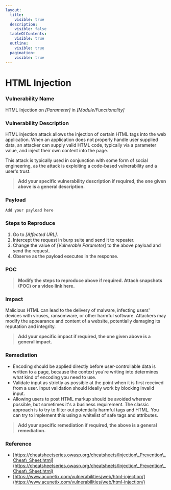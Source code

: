 ```yaml
---
layout:
  title:
    visible: true
  description:
    visible: false
  tableOfContents:
    visible: true
  outline:
    visible: true
  pagination:
    visible: true
---
```


# **HTML Injection**

### **Vulnerability Name**

HTML Injection on _\[Parameter]_ in _\[Module/Functionality]_

### **Vulnerability Description**

HTML injection attack allows the injection of certain HTML tags into the web application. When an application does not properly handle user supplied data, an attacker can supply valid HTML code, typically via a parameter value, and inject their own content into the page.

This attack is typically used in conjunction with some form of social engineering, as the attack is exploiting a code-based vulnerability and a user's trust.

> **Add your specific vulnerability description if required, the one given above is a general description.**

### **Payload**

```
Add your payload here
```

### **Steps to Reproduce**

1. Go to _\[Affected URL]_.
2. Intercept the request in burp suite and send it to repeater.
3. Change the value of _\[Vulnerable Parameter]_ to the above payload and send the request.
4. Observe as the payload executes in the response.

### **POC**

> **Modify the steps to reproduce above if required. Attach snapshots (POC) or a video link here.**

### **Impact**

Malicious HTML can lead to the delivery of malware, infecting users' devices with viruses, ransomware, or other harmful software. Attackers may modify the appearance and content of a website, potentially damaging its reputation and integrity.

> **Add your specific impact if required, the one given above is a general impact.**

### **Remediation**

* Encoding should be applied directly before user-controllable data is written to a page, because the context you're writing into determines what kind of encoding you need to use.
* Validate input as strictly as possible at the point when it is first received from a user. Input validation should ideally work by blocking invalid input.
* Allowing users to post HTML markup should be avoided wherever possible, but sometimes it's a business requirement. The classic approach is to try to filter out potentially harmful tags and HTML. You can try to implement this using a whitelist of safe tags and attributes.

> **Add your specific remediation if required, the above is a general remediation.**

### **Reference**

* [https://cheatsheetseries.owasp.org/cheatsheets/Injection\_Prevention\_Cheat\_Sheet.html](https://cheatsheetseries.owasp.org/cheatsheets/Injection\_Prevention\_Cheat\_Sheet.html)
* [https://www.acunetix.com/vulnerabilities/web/html-injection/](https://www.acunetix.com/vulnerabilities/web/html-injection/)
